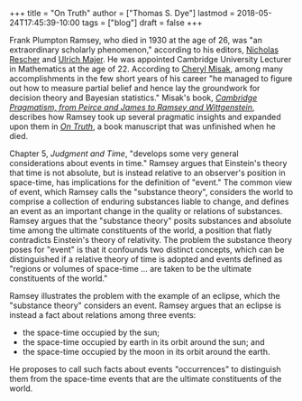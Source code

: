 +++
title = "On Truth"
author = ["Thomas S. Dye"]
lastmod = 2018-05-24T17:45:39-10:00
tags = ["blog"]
draft = false
+++

Frank Plumpton Ramsey, who died in 1930 at the age of 26, was "an extraordinary
scholarly phenomenon," according to his editors, [Nicholas Rescher](http://www.pitt.edu/~rescher/) and [Ulrich
Majer](https://www.uni-goettingen.de/en/71635.html). He was appointed Cambridge University Lecturer in Mathematics at the age
of 22. According to [Cheryl Misak](http://philosophy.utoronto.ca/directory/cheryl-misak/), among many accomplishments in the few short
years of his career "he managed to figure out how to measure partial belief and
hence lay the groundwork for decision theory and Bayesian statistics." Misak's
book, [_Cambridge Pragmatism, from Peirce and James to Ramsey and Wittgenstein_](https://global.oup.com/academic/product/cambridge-pragmatism-9780198712077?cc=ca&lang=en&),
describes how Ramsey took up several pragmatic insights and expanded upon them
in [_On Truth_](https://www.worldcat.org/title/on-truth-original-manuscript-materials-1927-1929-from-the-ramsey-collection-at-the-university-of-pittsburgh/oclc/965553015&referer=brief_results), a book manuscript that was unfinished when he died.

Chapter 5, _Judgment and Time_, "develops some very general considerations about
events in time." Ramsey argues that Einstein's theory that time is not absolute,
but is instead relative to an observer's position in space-time, has
implications for the definition of "event." The common view of event, which
Ramsey calls the "substance theory", considers the world to comprise a
collection of enduring substances liable to change, and defines an event as an
important change in the quality or relations of substances. Ramsey argues that
the "substance theory" posits substances and absolute time among the ultimate
constituents of the world, a position that flatly contradicts Einstein's
theory of relativity.  The problem the substance theory poses for "event" is
that it confounds two distinct concepts, which can be distinguished if a
relative theory of time is adopted and events defined as "regions or volumes of
space-time &hellip; are taken to be the ultimate constituents of the world."

Ramsey illustrates the problem with the example of an eclipse, which the
"substance theory" considers an event.  Ramsey argues that an eclipse is instead
a fact about relations among three events:

-   the space-time occupied by the sun;
-   the space-time occupied by earth in its orbit around the sun; and
-   the space-time occupied by the moon in its orbit around the earth.

He proposes to call such facts about events "occurrences" to distinguish them
from the space-time events that are the ultimate constituents of the world.
